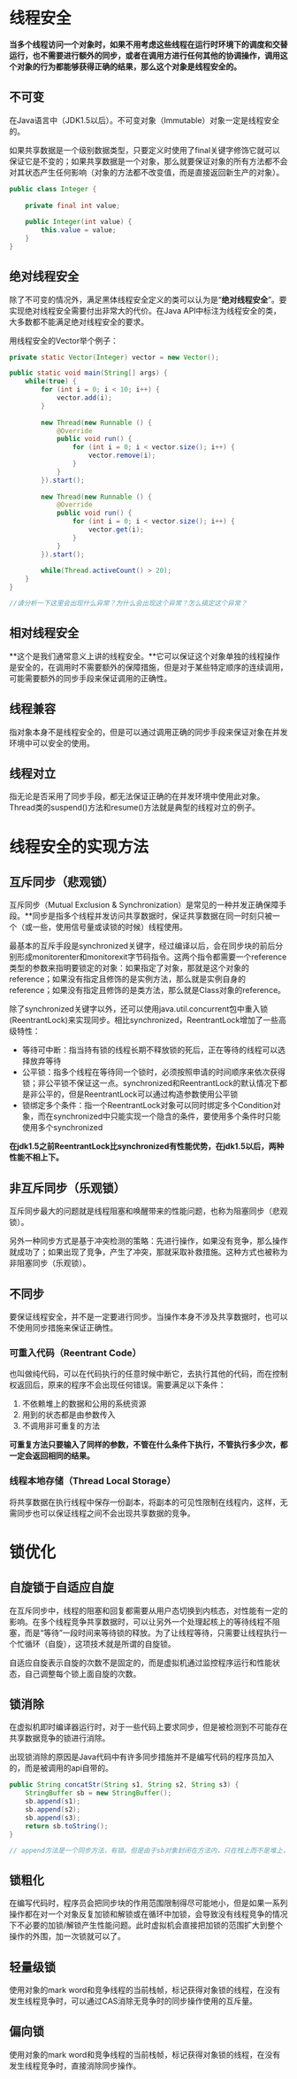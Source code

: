 # 线程安全

**当多个线程访问一个对象时，如果不用考虑这些线程在运行时环境下的调度和交替运行，也不需要进行额外的同步，或者在调用方进行任何其他的协调操作，调用这个对象的行为都能够获得正确的结果，那么这个对象是线程安全的。**

## 不可变

在Java语言中（JDK1.5以后）。不可变对象（Immutable）对象一定是线程安全的。

如果共享数据是一个级别数据类型，只要定义时使用了final关键字修饰它就可以保证它是不变的；如果共享数据是一个对象，那么就要保证对象的所有方法都不会对其状态产生任何影响（对象的方法都不改变值，而是直接返回新生产的对象）。

~~~java
public class Integer {
    
    private final int value;
    
    public Integer(int value) {
        this.value = value;
    }
}
~~~

## 绝对线程安全

除了不可变的情况外，满足黑体线程安全定义的类可以认为是“**绝对线程安全**”。要实现绝对线程安全需要付出非常大的代价。在Java API中标注为线程安全的类，大多数都不能满足绝对线程安全的要求。

用线程安全的Vector举个例子：

~~~java
private static Vector(Integer) vector = new Vector();

public static void main(String[] args) {
    while(true) {
        for (int i = 0; i < 10; i++) {
            vector.add(i);
        }
        
        new Thread(new Runnable () {
            @Override
            public void run() {
                for (int i = 0; i < vector.size(); i++) {
                    vector.remove(i);
                }
            }
        }).start();
        
        new Thread(new Runnable () {
            @Override
            public void run() {
                for (int i = 0; i < vector.size(); i++) {
                    vector.get(i);
                }
            }
        }).start();
        
        while(Thread.activeCount() > 20);
    }
}

//请分析一下这里会出现什么异常？为什么会出现这个异常？怎么搞定这个异常？
~~~

## 相对线程安全

**这个是我们通常意义上讲的线程安全。**它可以保证这个对象单独的线程操作是安全的，在调用时不需要额外的保障措施，但是对于某些特定顺序的连续调用，可能需要额外的同步手段来保证调用的正确性。

## 线程兼容

指对象本身不是线程安全的，但是可以通过调用正确的同步手段来保证对象在并发环境中可以安全的使用。

## 线程对立

指无论是否采用了同步手段，都无法保证正确的在并发环境中使用此对象。Thread类的suspend()方法和resume()方法就是典型的线程对立的例子。

# 线程安全的实现方法

## 互斥同步（悲观锁）

互斥同步（Mutual Exclusion & Synchronization）是常见的一种并发正确保障手段。**同步是指多个线程并发访问共享数据时，保证共享数据在同一时刻只被一个（或一些，使用信号量或读锁的时候）线程使用。

最基本的互斥手段是synchronized关键字，经过编译以后，会在同步块的前后分别形成monitorenter和monitorexit字节码指令。这两个指令都需要一个reference类型的参数来指明要锁定的对象：如果指定了对象，那就是这个对象的reference；如果没有指定且修饰的是实例方法，那么就是实例自身的reference；如果没有指定且修饰的是类方法，那么就是Class对象的reference。

除了synchronized关键字以外，还可以使用java.util.concurrent包中重入锁(ReentrantLock)来实现同步。相比synchronized，ReentrantLock增加了一些高级特性：

- 等待可中断：指当持有锁的线程长期不释放锁的死后，正在等待的线程可以选择放弃等待
- 公平锁：指多个线程在等待同一个锁时，必须按照申请的时间顺序来依次获得锁；非公平锁不保证这一点。synchronized和ReentrantLock的默认情况下都是非公平的，但是ReentrantLock可以通过构造参数使用公平锁
- 锁绑定多个条件：指一个ReentrantLock对象可以同时绑定多个Condition对象，而在synchronized中只能实现一个隐含的条件，要使用多个条件时只能使用多个synchronized

**在jdk1.5之前ReentrantLock比synchronized有性能优势，在jdk1.5以后，两种性能不相上下。**

## 非互斥同步（乐观锁）

互斥同步最大的问题就是线程阻塞和唤醒带来的性能问题，也称为阻塞同步（悲观锁）。

另外一种同步方式是基于冲突检测的策略：先进行操作，如果没有竞争，那么操作就成功了；如果出现了竞争，产生了冲突，那就采取补救措施。这种方式也被称为非阻塞同步（乐观锁）。

## 不同步

要保证线程安全，并不是一定要进行同步。当操作本身不涉及共享数据时，也可以不使用同步措施来保证正确性。

### 可重入代码（Reentrant Code）

也叫做纯代码，可以在代码执行的任意时候中断它，去执行其他的代码，而在控制权返回后，原来的程序不会出现任何错误。需要满足以下条件：

1. 不依赖堆上的数据和公用的系统资源
2. 用到的状态都是由参数传入
3. 不调用非可重复的方法

**可重复方法只要输入了同样的参数，不管在什么条件下执行，不管执行多少次，都一定会返回相同的结果。**

### 线程本地存储（Thread Local Storage）

将共享数据在执行线程中保存一份副本，将副本的可见性限制在线程内，这样，无需同步也可以保证线程之间不会出现共享数据的竞争。

# 锁优化

## 自旋锁于自适应自旋

在互斥同步中，线程的阻塞和回复都需要从用户态切换到内核态，对性能有一定的影响。在多个线程竞争共享数据时，可以让另外一个处理起核上的等待线程不阻塞，而是“等待”一段时间来等待锁的释放。为了让线程等待，只需要让线程执行一个忙循环（自旋），这项技术就是所谓的自旋锁。

自适应自旋表示自旋的次数不是固定的，而是虚拟机通过监控程序运行和性能状态，自己调整每个锁上面自旋的次数。

## 锁消除

在虚拟机即时编译器运行时，对于一些代码上要求同步，但是被检测到不可能存在共享数据竞争的锁进行消除。

出现锁消除的原因是Java代码中有许多同步措施并不是编写代码的程序员加入的，而是被调用的api自带的。

~~~java
public String concatStr(String s1, String s2, String s3) {
    StringBuffer sb = new StringBuffer();
    sb.append(s1);
    sb.append(s2);
    sb.append(s3);
    return sb.toString();
}

// append方法是一个同步方法，有锁。但是由于sb对象封闭在方法内，只在栈上而不是堆上，属于线程封闭，不会出现线程间的共享数据竞争。所以可以进行锁消除。
~~~

## 锁粗化

在编写代码时，程序员会把同步块的作用范围限制得尽可能地小，但是如果一系列操作都在对一个对象反复加锁和解锁或在循环中加锁，会导致没有线程竞争的情况下不必要的加锁/解锁产生性能问题。此时虚拟机会直接把加锁的范围扩大到整个操作的外围，加一次锁就可以了。

## 轻量级锁

使用对象的mark word和竞争线程的当前栈帧，标记获得对象锁的线程，在没有发生线程竞争时，可以通过CAS消除无竞争时的同步操作使用的互斥量。

## 偏向锁

使用对象的mark word和竞争线程的当前栈帧，标记获得对象锁的线程，在没有发生线程竞争时，直接消除同步操作。

